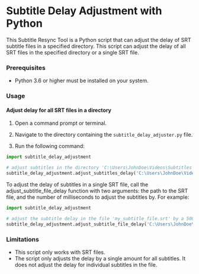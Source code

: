 # Subtitle Delay Adjustment with Python
This Subtitle Resync Tool is a Python script that can adjust the delay of SRT subtitle files in a specified directory. This script can adjust the delay of all SRT files in the specified directory or a single SRT file.
### Prerequisites

-   Python 3.6 or higher must be installed on your system.

### Usage

#### Adjust delay for all SRT files in a directory

1.  Open a command prompt or terminal.
    
2.  Navigate to the directory containing the `subtitle_delay_adjuster.py` file.
    
3.  Run the following command:
```Python
import subtitle_delay_adjustment

# adjust subtitles in the directory 'C:\Users\JohnDoe\Videos\Subtitles' by a 500 millisecond delay
subtitle_delay_adjustment.adjust_subtitles_delay('C:\Users\JohnDoe\Videos\Subtitles', 500)
```

To adjust the delay of subtitles in a single SRT file, call the adjust_subtitle_file_delay function with two arguments: the path to the SRT file, and the number of milliseconds to adjust the subtitles by. For example:

```Python
import subtitle_delay_adjustment

# adjust the subtitle delay in the file 'my_subtitle_file.srt' by a 500 millisecond delay
subtitle_delay_adjustment.adjust_subtitle_file_delay('C:\Users\JohnDoe\Videos\Subtitles\movie.srt', 500)
```

### Limitations

-   This script only works with SRT files.
-   The script only adjusts the delay by a single amount for all subtitles. It does not adjust the delay for individual subtitles in the file.
